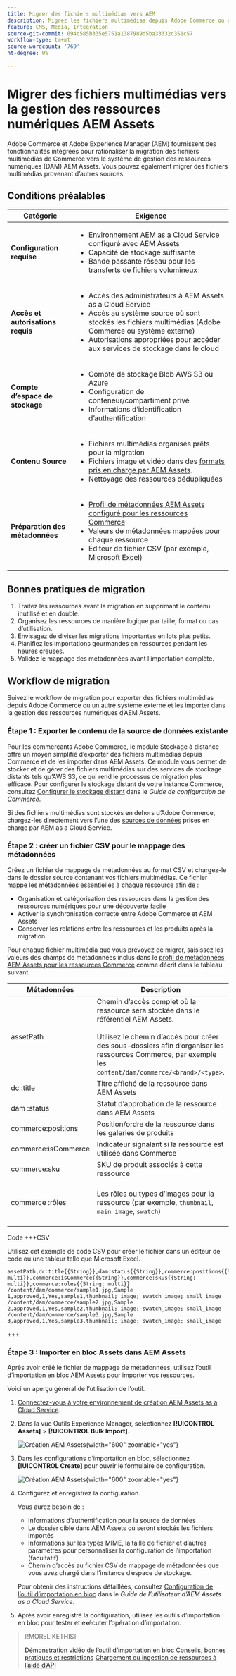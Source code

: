 ```yaml
---
title: Migrer des fichiers multimédias vers AEM
description: Migrez les fichiers multimédias depuis Adobe Commerce ou une source externe dans la gestion des ressources numériques AEM Assets.
feature: CMS, Media, Integration
source-git-commit: 094c585b335e5751a1387989d5ba33332c351c57
workflow-type: tm+mt
source-wordcount: '769'
ht-degree: 0%

---
```


# Migrer des fichiers multimédias vers la gestion des ressources numériques AEM Assets

Adobe Commerce et Adobe Experience Manager (AEM) fournissent des fonctionnalités intégrées pour rationaliser la migration des fichiers multimédias de Commerce vers le système de gestion des ressources numériques (DAM) AEM Assets. Vous pouvez également migrer des fichiers multimédias provenant d’autres sources.

## Conditions préalables

| Catégorie | Exigence |
|----------|-------------|
| **Configuration requise** | <ul><li>Environnement AEM as a Cloud Service configuré avec AEM Assets</li><li>Capacité de stockage suffisante</li><li>Bande passante réseau pour les transferts de fichiers volumineux</li></ul> |
| **Accès et autorisations requis** | <ul><li>Accès des administrateurs à AEM Assets as a Cloud Service</li><li>Accès au système source où sont stockés les fichiers multimédias (Adobe Commerce ou système externe)</li><li>Autorisations appropriées pour accéder aux services de stockage dans le cloud</li></ul> |
| **Compte d’espace de stockage** | <ul><li>Compte de stockage Blob AWS S3 ou Azure</li><li>Configuration de conteneur/compartiment privé</li><li>Informations d’identification d’authentification</li></ul> |
| **Contenu Source** | <ul><li>Fichiers multimédias organisés prêts pour la migration</li><li>Fichiers image et vidéo dans des <a href="https://experienceleague.adobe.com/en/docs/experience-manager-cloud-service/content/assets/file-format-support#image-formats">formats pris en charge par AEM Assets</a>.</li><li>Nettoyage des ressources dédupliquées</li></li> |
| **Préparation des métadonnées** | <ul><li><a href="https://experienceleague.adobe.com/en/docs/commerce-admin/content-design/aem-asset-management/getting-started/aem-assets-configure-aem">Profil de métadonnées AEM Assets configuré pour les ressources Commerce</a></li><li>Valeurs de métadonnées mappées pour chaque ressource</li><li>Éditeur de fichier CSV (par exemple, Microsoft Excel)</li></ul> |

## Bonnes pratiques de migration

1. Traitez les ressources avant la migration en supprimant le contenu inutilisé et en double.
1. Organisez les ressources de manière logique par taille, format ou cas d’utilisation.
1. Envisagez de diviser les migrations importantes en lots plus petits.
1. Planifiez les importations gourmandes en ressources pendant les heures creuses.
1. Validez le mappage des métadonnées avant l’importation complète.

## Workflow de migration

Suivez le workflow de migration pour exporter des fichiers multimédias depuis Adobe Commerce ou un autre système externe et les importer dans la gestion des ressources numériques d’AEM Assets.

### Étape 1 : Exporter le contenu de la source de données existante

Pour les commerçants Adobe Commerce, le module Stockage à distance offre un moyen simplifié d’exporter des fichiers multimédias depuis Commerce et de les importer dans AEM Assets. Ce module vous permet de stocker et de gérer des fichiers multimédias sur des services de stockage distants tels qu’AWS S3, ce qui rend le processus de migration plus efficace. Pour configurer le stockage distant de votre instance Commerce, consultez [Configurer le stockage distant](https://experienceleague.adobe.com/en/docs/commerce-operations/configuration-guide/storage/remote-storage/remote-storage-aws-s3) dans le *Guide de configuration de Commerce*.

Si des fichiers multimédias sont stockés en dehors d’Adobe Commerce, chargez-les directement vers l’une des [sources de données](https://experienceleague.adobe.com/en/docs/experience-manager-cloud-service/content/assets/assets-view/bulk-import-assets-view#prerequisites) prises en charge par AEM as a Cloud Service.

### Étape 2 : créer un fichier CSV pour le mappage des métadonnées

Créez un fichier de mappage de métadonnées au format CSV et chargez-le dans le dossier source contenant vos fichiers multimédias. Ce fichier mappe les métadonnées essentielles à chaque ressource afin de :

- Organisation et catégorisation des ressources dans la gestion des ressources numériques pour une découverte facile
- Activer la synchronisation correcte entre Adobe Commerce et AEM Assets
- Conserver les relations entre les ressources et les produits après la migration

Pour chaque fichier multimédia que vous prévoyez de migrer, saisissez les valeurs des champs de métadonnées inclus dans le [profil de métadonnées AEM Assets pour les ressources Commerce](aem-assets-configure-aem.md) comme décrit dans le tableau suivant.

| Métadonnées | Description | Valeur |
|-------|-------------|--------|
| assetPath | Chemin d’accès complet où la ressource sera stockée dans le référentiel AEM Assets.<br><br>Utilisez le chemin d’accès pour créer des sous-dossiers afin d’organiser les ressources Commerce, par exemple les `content/dam/commerce/<brand>/<type>`. | `/content/dam/commerce/<sub-folder>/..<filename>` |
| dc :title | Titre affiché de la ressource dans AEM Assets | Valeur de chaîne (par exemple, `Sample 1`) |
| dam :status | Statut d’approbation de la ressource dans AEM Assets | `approved` |
| commerce:positions | Position/ordre de la ressource dans les galeries de produits | Valeur numérique (par exemple, « 1 ») |
| commerce:isCommerce | Indicateur signalant si la ressource est utilisée dans Commerce | `Yes` |
| commerce:sku | SKU de produit associés à cette ressource | Valeur de chaîne (par exemple, `sample1`) |
| commerce :rôles | Les rôles ou types d’images pour la ressource (par exemple, `thumbnail`, `main image`, `swatch`) | Plusieurs valeurs séparées par des points-virgules (par exemple, « miniature ; image ; image_échantillon ; image_petite ») |

Code +++CSV

Utilisez cet exemple de code CSV pour créer le fichier dans un éditeur de code ou une tableur telle que Microsoft Excel.

```csv
assetPath,dc:title{{String}},dam:status{{String}},commerce:positions{{String: multi}},commerce:isCommerce{{String}},commerce:skus{{String: multi}},commerce:roles{{String: multi}}
/content/dam/commerce/sample1.jpg,Sample 1,approved,1,Yes,sample1,thumbnail; image; swatch_image; small_image
/content/dam/commerce/sample2.jpg,Sample 2,approved,1,Yes,sample2,thumbnail; image; swatch_image; small_image
/content/dam/commerce/sample3.jpg,Sample 3,approved,1,Yes,sample3,thumbnail; image; swatch_image; small_image
```

+++

### Étape 3 : Importer en bloc Assets dans AEM Assets

Après avoir créé le fichier de mappage de métadonnées, utilisez l’outil d’importation en bloc AEM Assets pour importer vos ressources.

Voici un aperçu général de l’utilisation de l’outil.

1. [Connectez-vous à votre environnement de création AEM Assets as a Cloud Service](https://experienceleague.adobe.com/en/docs/experience-manager-cloud-service/content/onboarding/journey/aem-users#login-aem).

1. Dans la vue Outils Experience Manager, sélectionnez **[!UICONTROL Assets]** > **[!UICONTROL Bulk Import]**.

   ![Création AEM Assets](./assets/aem-assets-bulk-import-selection.png){width="600" zoomable="yes"}

1. Dans les configurations d’importation en bloc, sélectionnez **[!UICONTROL Create]** pour ouvrir le formulaire de configuration.

   ![Création AEM Assets](./assets/aem-assets-bulk-import-configuration.png){width="600" zoomable="yes"}

1. Configurez et enregistrez la configuration.

   Vous aurez besoin de :

   - Informations d’authentification pour la source de données
   - Le dossier cible dans AEM Assets où seront stockés les fichiers importés
   - Informations sur les types MIME, la taille de fichier et d’autres paramètres pour personnaliser la configuration de l’importation (facultatif)
   - Chemin d’accès au fichier CSV de mappage de métadonnées que vous avez chargé dans l’instance d’espace de stockage.

   Pour obtenir des instructions détaillées, consultez [Configuration de l’outil d’importation en bloc](https://experienceleague.adobe.com/en/docs/experience-manager-cloud-service/content/assets/manage/add-assets#configure-bulk-ingestor-tool) dans le *Guide de l’utilisateur d’AEM Assets as a Cloud Service*.

1. Après avoir enregistré la configuration, utilisez les outils d’importation en bloc pour tester et exécuter l’opération d’importation.

>[!MORELIKETHIS]
>
>[ Démonstration vidéo de l’outil d’importation en bloc ](https://experienceleague.adobe.com/en/docs/experience-manager-cloud-service/content/assets/manage/add-assets#asset-bulk-ingestor)
>[Conseils, bonnes pratiques et restrictions](https://experienceleague.adobe.com/en/docs/experience-manager-cloud-service/content/assets/manage/add-assets#tips-limitations)
>[Chargement ou ingestion de ressources à l’aide d’API](https://experienceleague.adobe.com/en/docs/experience-manager-cloud-service/content/assets/admin/developer-reference-material-apis#asset-upload)

